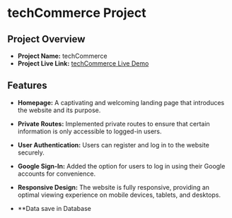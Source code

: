 # techCommerce Project

## Project Overview

- **Project Name:** techCommerce
- **Project Live Link:** [techCommerce Live Demo](https://techcommerce-18288.web.app/)

## Features

- **Homepage:** A captivating and welcoming landing page that introduces the website and its purpose.

- **Private Routes:** Implemented private routes to ensure that certain information is only accessible to logged-in users.

- **User Authentication:** Users can register and log in to the website securely.

- **Google Sign-In:** Added the option for users to log in using their Google accounts for convenience.

- **Responsive Design:** The website is fully responsive, providing an optimal viewing experience on mobile devices, tablets, and desktops.

- **Data save in Database 
